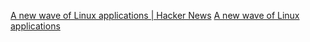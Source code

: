 
[A new wave of Linux applications | Hacker News](https://news.ycombinator.com/item?id=30364337)
[A new wave of Linux applications](https://tuxphones.com/convergent-linux-phone-apps/)
